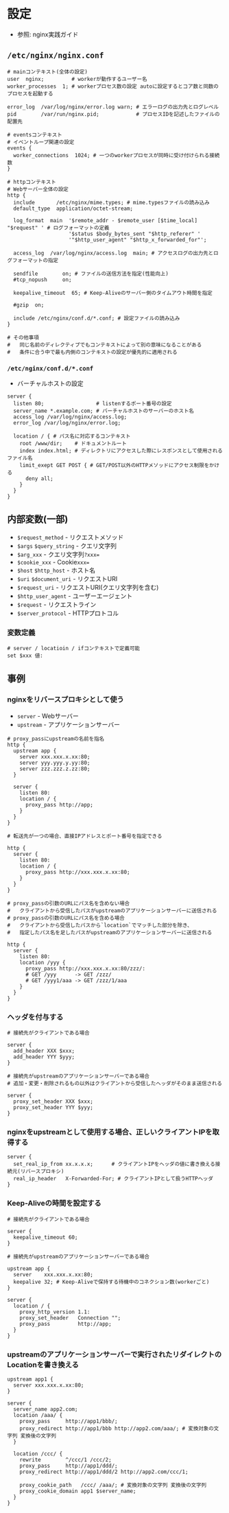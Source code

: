 # 設定
- 参照: nginx実践ガイド

## `/etc/nginx/nginx.conf`
```
# mainコンテキスト(全体の設定)
user  nginx;         # workerが動作するユーザー名
worker_processes  1; # workerプロセス数の設定 autoに設定するとコア数と同数のプロセスを起動する

error_log  /var/log/nginx/error.log warn; # エラーログの出力先とログレベル
pid        /var/run/nginx.pid;            # プロセスIDを記述したファイルの配置先

# eventsコンテキスト
# イベントループ関連の設定
events {
  worker_connections  1024; # 一つのworkerプロセスが同時に受け付けられる接続数
}

# httpコンテキスト
# Webサーバー全体の設定
http {
  include       /etc/nginx/mime.types; # mime.typesファイルの読み込み
  default_type  application/octet-stream;

  log_format  main  '$remote_addr - $remote_user [$time_local] "$request" ' # ログフォーマットの定義
                    '$status $body_bytes_sent "$http_referer" '
                    '"$http_user_agent" "$http_x_forwarded_for"';

  access_log  /var/log/nginx/access.log  main; # アクセスログの出力先とログフォーマットの指定

  sendfile        on; # ファイルの送信方法を指定(性能向上)
  #tcp_nopush     on;

  keepalive_timeout  65; # Keep-Aliveのサーバー側のタイムアウト時間を指定

  #gzip  on;

  include /etc/nginx/conf.d/*.conf; # 設定ファイルの読み込み
}

# その他事項
#   同じ名前のディレクティブでもコンテキストによって別の意味になることがある
#   条件に合う中で最も内側のコンテキストの設定が優先的に適用される
```

### `/etc/nginx/conf.d/*.conf`
- バーチャルホストの設定
```
server {
  listen 80;                 # listenするポート番号の設定
  server_name *.example.com; # バーチャルホストのサーバーのホスト名
  access_log /var/log/nginx/access.log;
  error_log /var/log/nginx/error.log;

  location / { # パス名に対応するコンテキスト
    root /www/dir;    # ドキュメントルート
    index index.html; # ディレクトリにアクセスした際にレスポンスとして使用されるファイル名
    limit_exept GET POST { # GET/POST以外のHTTPメソッドにアクセス制限をかける
      deny all;
    }
  }
}
```

## 内部変数(一部)
- `$request_method`       - リクエストメソッド
- `$args` `$query_string` - クエリ文字列
- `$arg_xxx`              - クエリ文字列`?xxx=`
- `$cookie_xxx`           - Cookie`xxx=`
- `$host` `$http_host`    - ホスト名
- `$uri` `$document_uri`  - リクエストURI
- `$request_uri`          - リクエストURI(クエリ文字列を含む)
- `$http_user_agent`      - ユーザーエージェント
- `$request`              - リクエストライン
- `$server_protocol`      - HTTPプロトコル

### 変数定義
```
# server / locatioin / ifコンテキストで定義可能
set $xxx 値:
```

## 事例
### nginxをリバースプロキシとして使う
- `server` - Webサーバー
- `upstream` - アプリケーションサーバー
```
# proxy_passにupstreamの名前を指名
http {
  upstream app {
    server xxx.xxx.x.xx:80;
    server yyy.yyy.y.yy:80;
    server zzz.zzz.z.zz:80;
  }

  server {
    listen 80:
    location / {
      proxy_pass http://app;
    }
  }
}
```
```
# 転送先が一つの場合、直接IPアドレスとポート番号を指定できる

http {
  server {
    listen 80:
    location / {
      proxy_pass http://xxx.xxx.x.xx:80;
    }
  }
}
```
```
# proxy_passの引数のURLにパス名を含めない場合
#   クライアントから受信したパスがupstreamのアプリケーションサーバーに送信される
# proxy_passの引数のURLにパス名を含める場合
#   クライアントから受信したパスから`location`でマッチした部分を除き、
#   指定したパス名を足したパスがupstreamのアプリケーションサーバーに送信される

http {
  server {
    listen 80:
    location /yyy {
      proxy_pass http://xxx.xxx.x.xx:80/zzz/:
      # GET /yyy      -> GET /zzz/
      # GET /yyy1/aaa -> GET /zzz/1/aaa
    }
  }
}
```

### ヘッダを付与する
```
# 接続先がクライアントである場合

server {
  add_header XXX $xxx;
  add_header YYY $yyy;
}
```
```
# 接続先がupstreamのアプリケーションサーバーである場合
# 追加・変更・削除されるもの以外はクライアントから受信したヘッダがそのまま送信される

server {
  proxy_set_header XXX $xxx;
  proxy_set_header YYY $yyy;
}
```

### nginxをupstreamとして使用する場合、正しいクライアントIPを取得する
```
server {
  set_real_ip_from xx.x.x.x;      # クライアントIPをヘッダの値に書き換える接続元(リバースプロキシ)
  real_ip_header   X-Forwarded-For; # クライアントIPとして扱うHTTPヘッダ
}
```

### Keep-Aliveの時間を設定する
```
# 接続先がクライアントである場合

server {
  keepalive_timeout 60;
}
```
```
# 接続先がupstreamのアプリケーションサーバーである場合

upstream app {
  server    xxx.xxx.x.xx:80;
  keepalive 32; # Keep-Aliveで保持する待機中のコネクション数(workerごと)
}

server {
  location / {
    proxy_http_version 1.1:
    proxy_set_header   Connection "";
    proxy_pass         http://app;
  }
}
```

### upstreamのアプリケーションサーバーで実行されたリダイレクトのLocationを書き換える
```
upstream app1 {
  server xxx.xxx.x.xx:80;
}

server {
  server_name app2.com;
  location /aaa/ {
    proxy_pass     http://app1/bbb/;
    proxy_redirect http://app1/bbb http://app2.com/aaa/; # 変換対象の文字列 変換後の文字列
  }

  location /ccc/ {
    rewrite        ^/ccc/1 /ccc/2;
    proxy_pass     http://app1/ddd/;
    proxy_redirect http://app1/ddd/2 http://app2.com/ccc/1;

    proxy_cookie_path   /ccc/ /aaa/; # 変換対象の文字列 変換後の文字列
    proxy_cookie_domain app1 $server_name;
  }
}
```
